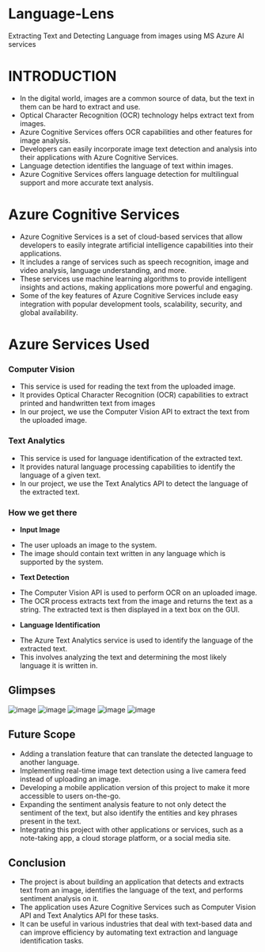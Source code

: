 # Language-Lens
Extracting Text and Detecting Language from images using MS Azure AI services

# INTRODUCTION
- In the digital world, images are a common source of data, but the text in them can be hard to extract and use.
- Optical Character Recognition (OCR) technology helps extract text from images.
- Azure Cognitive Services offers OCR capabilities and other features for image analysis.
- Developers can easily incorporate image text detection and analysis into their applications with Azure Cognitive Services.
- Language detection identifies the language of text within images.
- Azure Cognitive Services offers language detection for multilingual support and more accurate text analysis.

# Azure Cognitive Services
- Azure Cognitive Services is a set of cloud-based services that allow developers to easily integrate artificial intelligence capabilities into their applications.
- It includes a range of services such as speech recognition, image and video analysis, language understanding, and more.
- These services use machine learning algorithms to provide intelligent insights and actions, making applications more powerful and engaging.
- Some of the key features of Azure Cognitive Services include easy integration with popular development tools, scalability, security, and global availability.

# Azure Services Used
### Computer Vision
- This service is used for reading the text from the uploaded image. 
- It provides Optical Character Recognition (OCR) capabilities to extract printed and handwritten text from images
- In our project, we use the Computer Vision API to extract the text from the uploaded image.

### Text Analytics
- This service is used for language identification of the extracted text. 
- It provides natural language processing capabilities to identify the language of a given text.
- In our project, we use the Text Analytics API to detect the language of the extracted text.

### How we get there
- **Input Image**
* The user uploads an image to the system. 
* The image should contain text written in any language which is supported by the system.

- **Text Detection**
* The Computer Vision API is used to perform OCR on an uploaded image.
* The OCR process extracts text from the image and returns the text as a string. The extracted text is then displayed in a text box on the GUI.

- **Language Identification**
* The Azure Text Analytics service is used to identify the language of the extracted text.
* This involves analyzing the text and determining the most likely language it is written in.

## Glimpses

![image](https://github.com/MUSKAN1903/Language-Lens/assets/70433658/f1c5063e-7f41-492a-9254-c2599df1aad5)
![image](https://github.com/MUSKAN1903/Language-Lens/assets/70433658/da29dcbe-9b82-4dc7-9eac-0332a0fdd816)
![image](https://github.com/MUSKAN1903/Language-Lens/assets/70433658/078928ee-3bbf-4d7f-bc99-8589e0727d2e)
![image](https://github.com/MUSKAN1903/Language-Lens/assets/70433658/25b85fab-e9fa-4b6a-ae40-fbd1384c3773)
![image](https://github.com/MUSKAN1903/Language-Lens/assets/70433658/f3a6e6e0-2cde-44f8-81f3-9758282cbfff)

## Future Scope
- Adding a translation feature that can translate the detected language to another language.
- Implementing real-time image text detection using a live camera feed instead of uploading an image.
- Developing a mobile application version of this project to make it more accessible to users on-the-go.
- Expanding the sentiment analysis feature to not only detect the sentiment of the text, but also identify the entities and key phrases present in the text.
- Integrating this project with other applications or services, such as a note-taking app, a cloud storage platform, or a social media site.

## Conclusion
- The project is about building an application that detects and extracts text from an image, identifies the language of the text, and performs sentiment analysis on it. 
- The application uses Azure Cognitive Services such as Computer Vision API and Text Analytics API for these tasks. 
- It can be useful in various industries that deal with text-based data and can improve efficiency by automating text extraction and language identification tasks.


































